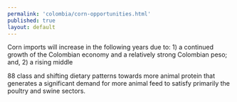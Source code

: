 ```yaml
--- 
permalink: 'colombia/corn-opportunities.html' 
published: true 
layout: default
---
```

<div id="corn-opportunities">
Corn imports will increase in the following years due to: 1) a continued growth of the Colombian economy and a relatively strong Colombian peso; and, 2) a rising middle

88 class and shifting dietary patterns towards more animal protein that generates a significant demand for more animal feed to satisfy primarily the poultry and swine sectors.
</div>
